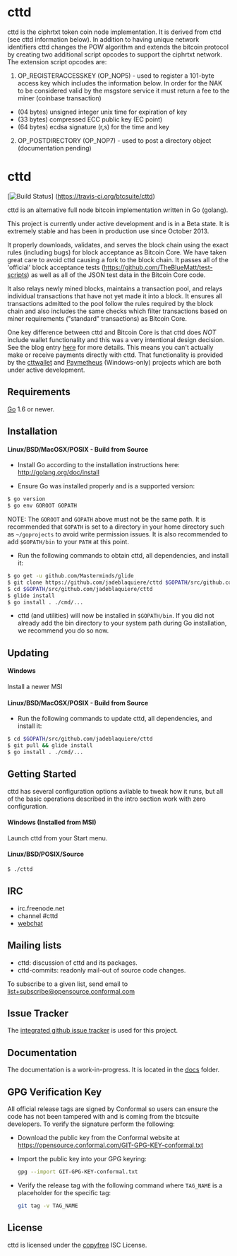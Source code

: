 # cttd

cttd is the ciphrtxt token coin node implementation. It is derived from cttd (see cttd information below). In addition to having unique network identifiers cttd changes the POW algorithm and extends the bitcoin protocol by creating two additional script opcodes to support the ciphrtxt network. The extension script opcodes are:

1. OP_REGISTERACCESSKEY (OP_NOP5) - used to register a 101-byte access key which includes the information below. In order for the NAK to be considered valid by the msgstore service it must return a fee to the miner (coinbase transaction)
 * (04 bytes) unsigned integer unix time for expiration of key
 * (33 bytes) compressed ECC public key (EC point)
 * (64 bytes) ecdsa signature (r,s) for the time and key

2. OP_POSTDIRECTORY (OP_NOP7) - used to post a directory object (documentation pending)

cttd
====

[![Build Status](https://travis-ci.org/btcsuite/cttd.png?branch=master)]
(https://travis-ci.org/btcsuite/cttd)

cttd is an alternative full node bitcoin implementation written in Go (golang).

This project is currently under active development and is in a Beta state.  It
is extremely stable and has been in production use since October 2013.

It properly downloads, validates, and serves the block chain using the exact
rules (including bugs) for block acceptance as Bitcoin Core.  We have taken
great care to avoid cttd causing a fork to the block chain.  It passes all of
the 'official' block acceptance tests
(https://github.com/TheBlueMatt/test-scripts) as well as all of the JSON test
data in the Bitcoin Core code.

It also relays newly mined blocks, maintains a transaction pool, and relays
individual transactions that have not yet made it into a block.  It ensures all
transactions admitted to the pool follow the rules required by the block chain
and also includes the same checks which filter transactions based on
miner requirements ("standard" transactions) as Bitcoin Core.

One key difference between cttd and Bitcoin Core is that cttd does *NOT* include
wallet functionality and this was a very intentional design decision.  See the
blog entry [here](https://blog.conformal.com/cttd-not-your-moms-bitcoin-daemon)
for more details.  This means you can't actually make or receive payments
directly with cttd.  That functionality is provided by the
[cttwallet](https://github.com/btcsuite/cttwallet) and
[Paymetheus](https://github.com/btcsuite/Paymetheus) (Windows-only) projects
which are both under active development.

## Requirements

[Go](http://golang.org) 1.6 or newer.

## Installation

#### Linux/BSD/MacOSX/POSIX - Build from Source

- Install Go according to the installation instructions here:
  http://golang.org/doc/install

- Ensure Go was installed properly and is a supported version:

```bash
$ go version
$ go env GOROOT GOPATH
```

NOTE: The `GOROOT` and `GOPATH` above must not be the same path.  It is
recommended that `GOPATH` is set to a directory in your home directory such as
`~/goprojects` to avoid write permission issues.  It is also recommended to add
`$GOPATH/bin` to your `PATH` at this point.

- Run the following commands to obtain cttd, all dependencies, and install it:

```bash
$ go get -u github.com/Masterminds/glide
$ git clone https://github.com/jadeblaquiere/cttd $GOPATH/src/github.com/jadeblaquiere/cttd
$ cd $GOPATH/src/github.com/jadeblaquiere/cttd
$ glide install
$ go install . ./cmd/...
```

- cttd (and utilities) will now be installed in ```$GOPATH/bin```.  If you did
  not already add the bin directory to your system path during Go installation,
  we recommend you do so now.

## Updating

#### Windows

Install a newer MSI

#### Linux/BSD/MacOSX/POSIX - Build from Source

- Run the following commands to update cttd, all dependencies, and install it:

```bash
$ cd $GOPATH/src/github.com/jadeblaquiere/cttd
$ git pull && glide install
$ go install . ./cmd/...
```

## Getting Started

cttd has several configuration options avilable to tweak how it runs, but all
of the basic operations described in the intro section work with zero
configuration.

#### Windows (Installed from MSI)

Launch cttd from your Start menu.

#### Linux/BSD/POSIX/Source

```bash
$ ./cttd
````

## IRC

- irc.freenode.net
- channel #cttd
- [webchat](https://webchat.freenode.net/?channels=cttd)

## Mailing lists

- cttd: discussion of cttd and its packages.
- cttd-commits: readonly mail-out of source code changes.

To subscribe to a given list, send email to list+subscribe@opensource.conformal.com

## Issue Tracker

The [integrated github issue tracker](https://github.com/jadeblaquiere/cttd/issues)
is used for this project.

## Documentation

The documentation is a work-in-progress.  It is located in the [docs](https://github.com/jadeblaquiere/cttd/tree/master/docs) folder.

## GPG Verification Key

All official release tags are signed by Conformal so users can ensure the code
has not been tampered with and is coming from the btcsuite developers.  To
verify the signature perform the following:

- Download the public key from the Conformal website at
  https://opensource.conformal.com/GIT-GPG-KEY-conformal.txt

- Import the public key into your GPG keyring:
  ```bash
  gpg --import GIT-GPG-KEY-conformal.txt
  ```

- Verify the release tag with the following command where `TAG_NAME` is a
  placeholder for the specific tag:
  ```bash
  git tag -v TAG_NAME
  ```

## License

cttd is licensed under the [copyfree](http://copyfree.org) ISC License.
